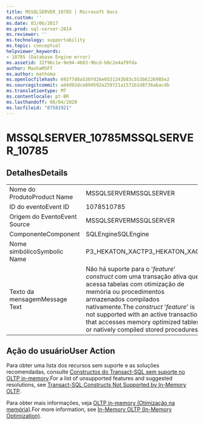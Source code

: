 ```yaml
---
title: MSSQLSERVER_10785 | Microsoft Docs
ms.custom: ''
ms.date: 03/06/2017
ms.prod: sql-server-2014
ms.reviewer: ''
ms.technology: supportability
ms.topic: conceptual
helpviewer_keywords:
- 10785 (Database Engine error)
ms.assetid: 32f96c1e-9e94-4603-9bcd-b0c2e4af9fda
author: MashaMSFT
ms.author: mathoma
ms.openlocfilehash: 692f7d8a530fd26e0531343b83c553b6226985e2
ms.sourcegitcommit: ad4d92dce894592a259721a1571b1d8736abacdb
ms.translationtype: MT
ms.contentlocale: pt-BR
ms.lasthandoff: 08/04/2020
ms.locfileid: "87581921"
---
```

# <a name="mssqlserver_10785"></a><span data-ttu-id="593b5-102">MSSQLSERVER_10785</span><span class="sxs-lookup"><span data-stu-id="593b5-102">MSSQLSERVER_10785</span></span>
    
## <a name="details"></a><span data-ttu-id="593b5-103">Detalhes</span><span class="sxs-lookup"><span data-stu-id="593b5-103">Details</span></span>  
  
|||  
|-|-|  
|<span data-ttu-id="593b5-104">Nome do Produto</span><span class="sxs-lookup"><span data-stu-id="593b5-104">Product Name</span></span>|<span data-ttu-id="593b5-105">MSSQLSERVER</span><span class="sxs-lookup"><span data-stu-id="593b5-105">MSSQLSERVER</span></span>|  
|<span data-ttu-id="593b5-106">ID do evento</span><span class="sxs-lookup"><span data-stu-id="593b5-106">Event ID</span></span>|<span data-ttu-id="593b5-107">10785</span><span class="sxs-lookup"><span data-stu-id="593b5-107">10785</span></span>|  
|<span data-ttu-id="593b5-108">Origem do Evento</span><span class="sxs-lookup"><span data-stu-id="593b5-108">Event Source</span></span>|<span data-ttu-id="593b5-109">MSSQLSERVER</span><span class="sxs-lookup"><span data-stu-id="593b5-109">MSSQLSERVER</span></span>|  
|<span data-ttu-id="593b5-110">Componente</span><span class="sxs-lookup"><span data-stu-id="593b5-110">Component</span></span>|<span data-ttu-id="593b5-111">SQLEngine</span><span class="sxs-lookup"><span data-stu-id="593b5-111">SQLEngine</span></span>|  
|<span data-ttu-id="593b5-112">Nome simbólico</span><span class="sxs-lookup"><span data-stu-id="593b5-112">Symbolic Name</span></span>|<span data-ttu-id="593b5-113">P3_HEKATON_XACT</span><span class="sxs-lookup"><span data-stu-id="593b5-113">P3_HEKATON_XACT</span></span>|  
|<span data-ttu-id="593b5-114">Texto da mensagem</span><span class="sxs-lookup"><span data-stu-id="593b5-114">Message Text</span></span>|<span data-ttu-id="593b5-115">Não há suporte para o '*feature*' *construct* com uma transação ativa que acessa tabelas com otimização de memória ou procedimentos armazenados compilados nativamente.</span><span class="sxs-lookup"><span data-stu-id="593b5-115">The *construct* '*feature*' is not supported with an active transaction that accesses memory optimized tables or natively compiled stored procedures.</span></span>|  
  
## <a name="user-action"></a><span data-ttu-id="593b5-116">Ação do usuário</span><span class="sxs-lookup"><span data-stu-id="593b5-116">User Action</span></span>  
 <span data-ttu-id="593b5-117">Para obter uma lista dos recursos sem suporte e as soluções recomendadas, consulte [Constructos do Transact-SQL sem suporte no OLTP in-memory](../in-memory-oltp/transact-sql-constructs-not-supported-by-in-memory-oltp.md).</span><span class="sxs-lookup"><span data-stu-id="593b5-117">For a list of unsupported features and suggested resolutions, see [Transact-SQL Constructs Not Supported by In-Memory OLTP](../in-memory-oltp/transact-sql-constructs-not-supported-by-in-memory-oltp.md).</span></span>  
  
 <span data-ttu-id="593b5-118">Para obter mais informações, veja [OLTP in-memory &#40;Otimização na memória&#41;](../in-memory-oltp/in-memory-oltp-in-memory-optimization.md).</span><span class="sxs-lookup"><span data-stu-id="593b5-118">For more information, see [In-Memory OLTP &#40;In-Memory Optimization&#41;](../in-memory-oltp/in-memory-oltp-in-memory-optimization.md).</span></span>  
  
  
